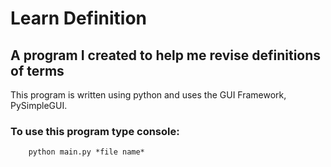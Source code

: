 # Learn Definition

## A program I created to help me revise definitions of terms

This program is written using python and uses the GUI Framework, PySimpleGUI.

### To use this program type console:

```
    python main.py *file name*

```
